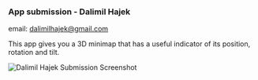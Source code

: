 ### App submission - Dalimil Hajek
email: dalimilhajek@gmail.com

This app gives you a 3D minimap that has a useful indicator of its position, rotation and tilt.

![Dalimil Hajek Submission Screenshot](https://github.com/Dalimil/100lines/blob/master/submissions/DalimilHajekSubmission/screenshot.png)
